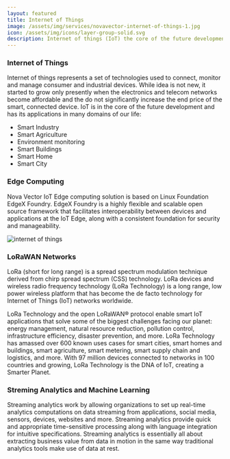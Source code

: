 ```yaml
---
layout: featured
title: Internet of Things
image: /assets/img/services/novavector-internet-of-things-1.jpg
icon: /assets/img/icons/layer-group-solid.svg
description: Internet of things (IoT) the core of the future development and has its applications in many domains of our life.
---
```


<div class="row">
    <div class="col-md-12">
        <div class="service-details mb-40">
            <h3>Internet of Things</h3>
            <p>Internet of things represents a set of technologies used to connect, monitor and manage consumer and industrial devices.
            While idea is not new, it started to grow only presently when the electronics and telecom networks become affordable and the do not significantly increase the end price of the smart, connected device.
            IoT is in the core of the future development and has its applications in many domains of our life:
                <ul>
                    <li>Smart Industry</li>
                    <li>Smart Agriculture</li>
                    <li>Environment monitoring</li>
                    <li>Smart Buildings</li>
                    <li>Smart Home</li>
                    <li>Smart City</li>
                </ul>
            </p>
        </div>
    </div>
</div>
<div class="row">
    <div class="col-md-12">
        <div class="service-details mb-40">
            <h3>Edge Computing</h3>
            <p>Nova Vector IoT Edge computing solution is based on Linux Foundation EdgeX Foundry. EdgeX Foundry is a highly flexible and scalable open source framework that facilitates interoperability between devices and applications at the IoT Edge, along with a consistent foundation for security and manageability.</p>
        </div>
    </div>
</div>
<div class="row">
    <div class="col-xl-6 col-lg-12">
        <div class="s-details-img mb-30">
            <img src="{{site.baseurl}}/assets/img/service/details/novavector-internet-of-things-2.jpg" alt="internet of things">
        </div>
    </div>
    <div class="col-xl-6 col-lg-12">
        <div class="service-details mb-40">
            <h3>LoRaWAN Networks</h3>
            <p>LoRa (short for long range) is a spread spectrum modulation technique derived from chirp spread spectrum (CSS) technology. LoRa devices and wireless radio frequency technology (LoRa Technology) is a long range, low power wireless platform that has become the de facto technology for Internet of Things (IoT) networks worldwide.
            </p>
        </div>
    </div>
</div>
<div class="service-details mb-30">
    <p>LoRa Technology and the open LoRaWAN® protocol enable smart IoT applications that solve some of the biggest challenges facing our planet: energy management, natural resource reduction, pollution control, infrastructure efficiency, disaster prevention, and more. LoRa Technology has amassed over 600 known uses cases for smart cities, smart homes and buildings, smart agriculture, smart metering, smart supply chain and logistics, and more. With 97 million devices connected to networks in 100 countries and growing, LoRa Technology is the DNA of IoT, creating a Smarter Planet.
    </p>
    <h3>Streming Analytics and Machine Learning</h3>
    <p>Streaming analytics work by allowing organizations to set up real-time analytics computations on data streaming from applications, social media, sensors, devices, websites and more. Streaming analytics provide quick and appropriate time-sensitive processing along with language integration for intuitive specifications.
    Streaming analytics is essentially all about extracting business value from data in motion in the same way traditional analytics tools make use of data at rest.
    </p>
</div>
